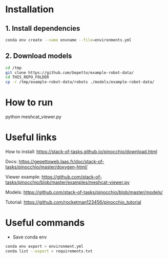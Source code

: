 # Installation

## 1. Install dependencies

```bash
conda env create --name envname --file=environments.yml
```

## 2. Download models
```bash
cd /tmp
git clone https://github.com/Gepetto/example-robot-data/
cd THIS_REPO_FOLDER
cp -r /tmp/example-robot-data/robots ./models/example-robot-data/
```

# How to run

python meshcat_viewer.py

# Useful links

How to install: https://stack-of-tasks.github.io/pinocchio/download.html

Docs: https://gepettoweb.laas.fr/doc/stack-of-tasks/pinocchio/master/doxygen-html/

Viewer example: https://github.com/stack-of-tasks/pinocchio/blob/master/examples/meshcat-viewer.py

Models: https://github.com/stack-of-tasks/pinocchio/blob/master/models/

Tutorial: https://github.com/rocketman123456/pinocchio_tutorial

# Useful commands

- Save conda env

```bash
conda env export > environment.yml
conda list --export > requirements.txt
```
